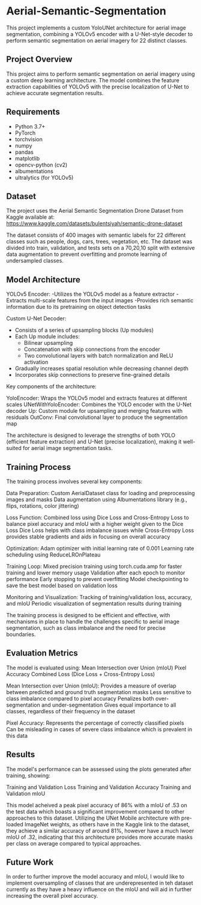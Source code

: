 # Aerial-Semantic-Segmentation

This project implements a custom YoloUNet architecture for aerial image segmentation, combining a YOLOv5 encoder with a U-Net-style decoder to perform semantic segmentation on aerial imagery for 22 distinct classes.

## Project Overview

This project aims to perform semantic segmentation on aerial imagery using a custom deep learning architecture. The model combines the feature extraction capabilities of YOLOv5 with the precise localization of U-Net to achieve accurate segmentation results.

## Requirements

- Python 3.7+
- PyTorch
- torchvision
- numpy
- pandas
- matplotlib
- opencv-python (cv2)
- albumentations
- ultralytics (for YOLOv5)

## Dataset
The project uses the Aerial Semantic Segmentation Drone Dataset from Kaggle available at:
https://www.kaggle.com/datasets/bulentsiyah/semantic-drone-dataset

The dataset consists of 400 images with semantic labels for 22 different classes such as people, dogs, cars, trees, vegetation, etc.
The dataset was divided into train, validation, and tests sets on a 70,20,10 split with extensive data augmentation to prevent overfitting and promote learning of undersampled classes.


## Model Architecture
YOLOv5 Encoder:
-Utilizes the YOLOv5 model as a feature extractor
-Extracts multi-scale features from the input images
-Provides rich semantic information due to its pretraining on object detection tasks

Custom U-Net Decoder:

- Consists of a series of upsampling blocks (Up modules)
- Each Up module includes:
    - Bilinear upsampling
    - Concatenation with skip connections from the encoder
    - Two convolutional layers with batch normalization and ReLU activation
- Gradually increases spatial resolution while decreasing channel depth
- Incorporates skip connections to preserve fine-grained details

Key components of the architecture:

YoloEncoder: Wraps the YOLOv5 model and extracts features at different scales
UNetWithYoloEncoder: Combines the YOLO encoder with the U-Net decoder
Up: Custom module for upsampling and merging features with residuals
OutConv: Final convolutional layer to produce the segmentation map

The architecture is designed to leverage the strengths of both YOLO (efficient feature extraction) and U-Net (precise localization), making it well-suited for aerial image segmentation tasks.

## Training Process
The training process involves several key components:

Data Preparation:
    Custom AerialDataset class for loading and preprocessing images and masks
    Data augmentation using Albumentations library (e.g., flips, rotations, color jittering)

Loss Function:
    Combined loss using Dice Loss and Cross-Entropy Loss to balance pixel accuracy and mIoU with a higher weight given to the Dice Loss 
    Dice Loss helps with class imbalance issues while Cross-Entropy Loss provides stable gradients and aids in focusing on overall accuracy

Optimization:
    Adam optimizer with initial learning rate of 0.001
    Learning rate scheduling using ReduceLROnPlateau

Training Loop:
    Mixed precision training using torch.cuda.amp for faster training and lower memory usage
    Validation after each epoch to monitor performance
    Early stopping to prevent overfitting
    Model checkpointing to save the best model based on validation loss

Monitoring and Visualization:
    Tracking of training/validation loss, accuracy, and mIoU
    Periodic visualization of segmentation results during training

The training process is designed to be efficient and effective, with mechanisms in place to handle the challenges specific to aerial image segmentation, such as class imbalance and the need for precise boundaries.

## Evaluation Metrics
The model is evaluated using:
    Mean Intersection over Union (mIoU)
    Pixel Accuracy
    Combined Loss (Dice Loss + Cross-Entropy Loss)

Mean Intersection over Union (mIoU):
    Provides a measure of overlap between predicted and ground truth segmentation masks
    Less sensitive to class imbalance compared to pixel accuracy
    Penalizes both over-segmentation and under-segmentation
    Gives equal importance to all classes, regardless of their frequency in the dataset

Pixel Accuracy:
    Represents the percentage of correctly classified pixels
    Can be misleading in cases of severe class imbalance which is prevalent in this data    
    
## Results
The model's performance can be assessed using the plots generated after training, showing:

Training and Validation Loss
Training and Validation Accuracy
Training and Validation mIoU

This model acheived a peak pixel accuracy of 86% with a mIoU of .53 on the test data which boasts a significant improvement compared to other approaches to this dataset. Utilizing the UNet Mobile architecture with pre-loaded ImageNet weights, as others have in the Kaggle link to the dataset, they achieve a similar accuracy of around 81%, however have a much lwoer mIoU of .32, indicating that this architecture provides more accurate masks per class on average compared to typical approaches.

## Future Work
In order to further improve the model accuracy and mIoU, I would like to implement oversampling of classes that are underepresented in teh dataset currently as they have a heavy influence on the mIoU and will aid in further increasing the overall pixel accuracy.
